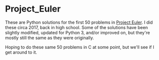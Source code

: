 # Project_Euler

These are Python solutions for the first 50 problems in [Project Euler](https://projecteuler.net/archives). I did these circa 2017, back in high school. Some of the solutions have been slightly modified, updated for Python 3, and/or improved on, but they're mostly still the same as they were originally.

Hoping to do these same 50 problems in C at some point, but we'll see if I get around to it.
